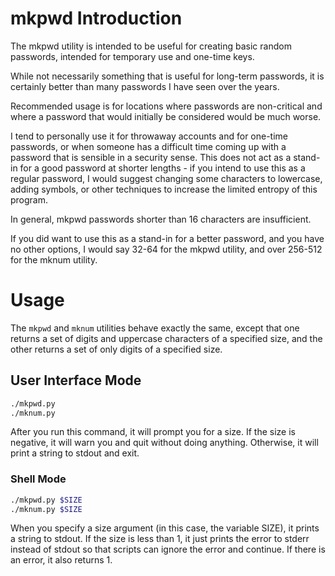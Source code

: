 # mkpwd Introduction

The mkpwd utility is intended to be useful for creating basic random passwords,
intended for temporary use and one-time keys.

While not necessarily something that is useful for long-term passwords,
it is certainly better than many passwords I have seen over the years.

Recommended usage is for locations where passwords are non-critical and where a
password that would initially be considered would be much worse.

I tend to personally use it for throwaway accounts and for one-time passwords,
or when someone has a difficult time coming up with a password that is
sensible in a security sense. This does not act as a stand-in for a good
password at shorter lengths - if you intend to use this as a regular password, I
would suggest changing some characters to lowercase, adding symbols, or
other techniques to increase the limited entropy of this program.

In general, mkpwd passwords shorter than 16 characters are insufficient.

If you did want to use this as a stand-in for a better password, and you have no
other options, I would say 32-64 for the mkpwd utility, and over 256-512 for the
mknum utility.

# Usage

The ```mkpwd``` and ```mknum``` utilities behave exactly the same, except that
one returns a set of digits and uppercase characters of a specified size, and
the other returns a set of only digits of a specified size.

## User Interface Mode

```bash
./mkpwd.py
./mknum.py
```

After you run this command, it will prompt you for a size. If the size is
negative, it will warn you and quit without doing anything. Otherwise, it will
print a string to stdout and exit.

### Shell Mode

```bash
./mkpwd.py $SIZE
./mknum.py $SIZE
```

When you specify a size argument (in this case, the variable SIZE), it prints a
string to stdout. If the size is less than 1, it just prints the error to stderr
instead of stdout so that scripts can ignore the error and continue. If there is
an error, it also returns 1.
